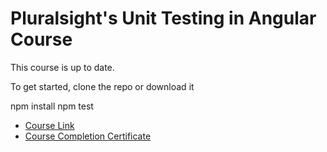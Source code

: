 # Pluralsight's Unit Testing in Angular Course
This course is up to date.

To get started, clone the repo or download it

npm install
npm test


- [Course Link](https://app.pluralsight.com/library/courses/unit-testing-angular/table-of-contents)
- [Course Completion Certificate](https://app.pluralsight.com/achievements/share/6540c6f7-9ed4-4c8d-9111-8c3f466997de)
